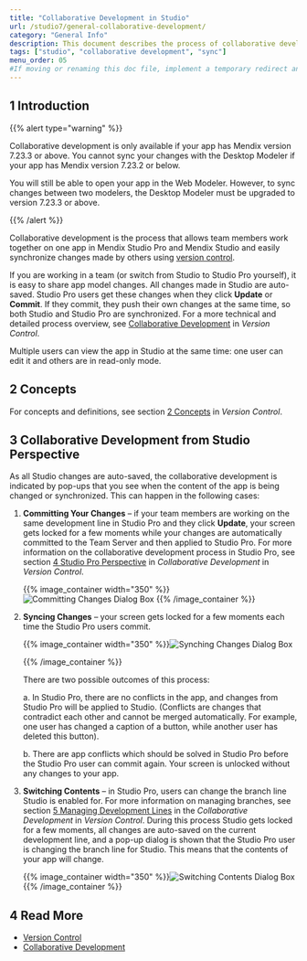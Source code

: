 ```yaml
---
title: "Collaborative Development in Studio"
url: /studio7/general-collaborative-development/
category: "General Info"
description: This document describes the process of collaborative development between Mendix Studio and Mendix Studio from the perspective of Mendix Studio.
tags: ["studio", "collaborative development", "sync"]
menu_order: 05
#If moving or renaming this doc file, implement a temporary redirect and let the respective team know they should update the URL in the product. See Mapping to Products for more details.
---
```


## 1 Introduction

{{% alert type="warning" %}}

Collaborative development is only available if your app has Mendix version 7.23.3 or above. You cannot sync your changes with the Desktop Modeler if your app has Mendix version 7.23.2 or below. 

You will still be able to open your app in the Web Modeler. However, to sync changes between two modelers, the Desktop Modeler must be upgraded to version 7.23.3 or above. 

{{% /alert %}}

Collaborative development is the process that allows team members work together on one app in Mendix Studio Pro and Mendix Studio and easily synchronize changes made by others using [version control](/refguide/version-control/). 

If you are working in a team (or switch from Studio to Studio Pro yourself), it is easy to share app model changes. All changes made in Studio are auto-saved. Studio Pro users get these changes when they click **Update** or **Commit**. If they commit, they push their own changes at the same time, so both Studio and Studio Pro are synchronized. For a more technical and detailed process overview, see [Collaborative Development](/refguide/collaborative-development/) in *Version Control*. 

Multiple users can view the app in Studio at the same time: one user can edit it and others are in read-only mode. 

## 2 Concepts

For concepts and definitions, see section [2 Concepts](/refguide/version-control/) in *Version Control*. 

## 3 Collaborative Development from Studio Perspective

As all Studio changes are auto-saved, the collaborative development is indicated by pop-ups that you see when the content of the app is being changed or synchronized. This can happen in the following cases:

1. **Committing Your Changes** – if your team members are working on the same development line in Studio Pro and they click **Update**, your screen gets locked for a few moments while your changes are automatically committed to the Team Server and then applied to Studio Pro. For more information on the collaborative development process in Studio Pro, see section [4 Studio Pro Perspective](/refguide/collaborative-development/) in *Collaborative Development* in *Version Control*.

    {{% image_container width="350" %}}![Committing Changes Dialog Box](/attachments/studio7/general/general-collaborative-development/committing-changes.png)
   {{% /image_container %}}

2.  **Syncing Changes** – your screen gets locked for a few moments each time the Studio Pro users commit. <br/>

    {{% image_container width="350" %}}![Synching Changes Dialog Box](/attachments/studio7/general/general-collaborative-development/synching-changes.png)<br/>

    {{% /image_container %}}

    There are two possible outcomes of this process:<br/>

    a.  In Studio Pro, there are no conflicts in the app, and changes from Studio Pro will be applied to Studio. (Conflicts are changes that contradict each other and cannot be merged automatically. For example, one user has changed a caption of a button, while another user has deleted this button).

    b.  There are app conflicts which should be solved in Studio Pro before the Studio Pro user can commit again. Your screen is unlocked without any changes to your app.  

3.  **Switching Contents** – in Studio Pro, users can change the branch line Studio is enabled for. For more information on managing branches, see section [5 Managing Development Lines](/refguide/collaborative-development/#managing-branches) in the *Collaborative Development* in *Version Control*. 
	During this process Studio gets locked for a few moments, all changes are auto-saved on the current development line, and a pop-up dialog is shown that the Studio Pro user is changing the branch line for Studio. This means that the contents of your app will change. 

	{{% image_container width="350" %}}![Switching Contents Dialog Box](/attachments/studio7/general/general-collaborative-development/switching-branches.png)
  {{% /image_container %}}

## 4 Read More

* [Version Control](/refguide/version-control/)
* [Collaborative Development](/refguide/collaborative-development/)


